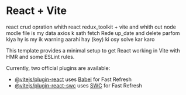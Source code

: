 # React + Vite
react crud opration
whith react redux_toolkit + vite 
and whith out node modle file
is my data 
axios k sath fetch Rede up_date and delete
parfom kiya hy 
is my ik warning aarahi hay (key) ki
osy solve kar karo 



This template provides a minimal setup to get React working in Vite with HMR and some ESLint rules.

Currently, two official plugins are available:

- [@vitejs/plugin-react](https://github.com/vitejs/vite-plugin-react/blob/main/packages/plugin-react/README.md) uses [Babel](https://babeljs.io/) for Fast Refresh
- [@vitejs/plugin-react-swc](https://github.com/vitejs/vite-plugin-react-swc) uses [SWC](https://swc.rs/) for Fast Refresh
